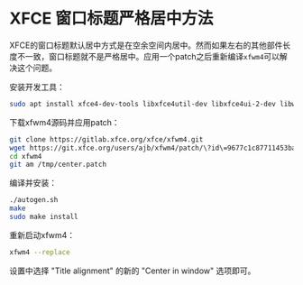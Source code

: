 # XFCE 窗口标题严格居中方法

XFCE的窗口标题默认居中方式是在空余空间内居中。然而如果左右的其他部件长度不一致，窗口标题就不是严格居中。应用一个patch之后重新编译`xfwm4`可以解决这个问题。

安装开发工具：

```bash
sudo apt install xfce4-dev-tools libxfce4util-dev libxfce4ui-2-dev libwnck-3-dev
```

下载xfwm4源码并应用patch：

```bash
git clone https://gitlab.xfce.org/xfce/xfwm4.git
wget https://git.xfce.org/users/ajb/xfwm4/patch/\?id\=9677c1c87711453babbe3fff5a1f38c51dc87269 -O /tmp/center.patch
cd xfwm4
git am /tmp/center.patch
```

编译并安装：

```bash
./autogen.sh
make
sudo make install
```

重新启动xfwm4：

```bash
xfwm4 --replace
```

设置中选择 "Title alignment" 的新的 "Center in window" 选项即可。

